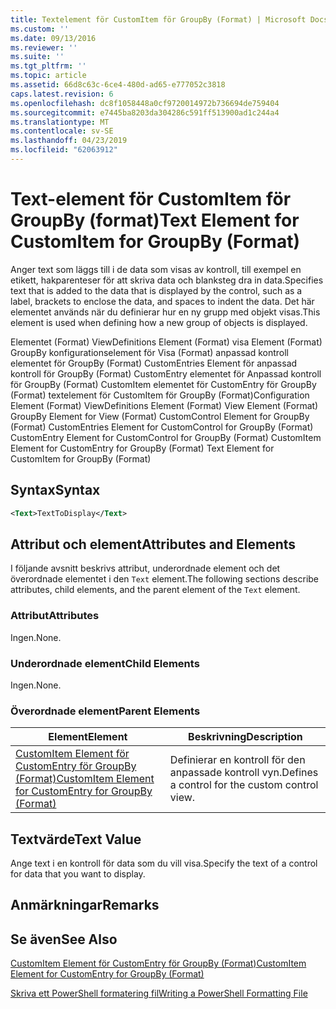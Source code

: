 ```yaml
---
title: Textelement för CustomItem för GroupBy (Format) | Microsoft Docs
ms.custom: ''
ms.date: 09/13/2016
ms.reviewer: ''
ms.suite: ''
ms.tgt_pltfrm: ''
ms.topic: article
ms.assetid: 66d8c63c-6ce4-480d-ad65-e777052c3818
caps.latest.revision: 6
ms.openlocfilehash: dc8f1058448a0cf9720014972b736694de759404
ms.sourcegitcommit: e7445ba8203da304286c591ff513900ad1c244a4
ms.translationtype: MT
ms.contentlocale: sv-SE
ms.lasthandoff: 04/23/2019
ms.locfileid: "62063912"
---
```

# <a name="text-element-for-customitem-for-groupby-format"></a><span data-ttu-id="19692-102">Text-element för CustomItem för GroupBy (format)</span><span class="sxs-lookup"><span data-stu-id="19692-102">Text Element for CustomItem for GroupBy (Format)</span></span>

<span data-ttu-id="19692-103">Anger text som läggs till i de data som visas av kontroll, till exempel en etikett, hakparenteser för att skriva data och blanksteg dra in data.</span><span class="sxs-lookup"><span data-stu-id="19692-103">Specifies text that is added to the data that is displayed by the control, such as a label, brackets to enclose the data, and spaces to indent the data.</span></span> <span data-ttu-id="19692-104">Det här elementet används när du definierar hur en ny grupp med objekt visas.</span><span class="sxs-lookup"><span data-stu-id="19692-104">This element is used when defining how a new group of objects is displayed.</span></span>

<span data-ttu-id="19692-105">Elementet (Format) ViewDefinitions Element (Format) visa Element (Format) GroupBy konfigurationselement för Visa (Format) anpassad kontroll elementet för GroupBy (Format) CustomEntries Element för anpassad kontroll för GroupBy (Format) CustomEntry elementet för Anpassad kontroll för GroupBy (Format) CustomItem elementet för CustomEntry för GroupBy (Format) textelement för CustomItem för GroupBy (Format)</span><span class="sxs-lookup"><span data-stu-id="19692-105">Configuration Element (Format) ViewDefinitions Element (Format) View Element (Format) GroupBy Element for View (Format) CustomControl Element for GroupBy (Format) CustomEntries Element for CustomControl for GroupBy (Format) CustomEntry Element for CustomControl for GroupBy (Format) CustomItem Element for CustomEntry for GroupBy (Format) Text Element for CustomItem for GroupBy (Format)</span></span>

## <a name="syntax"></a><span data-ttu-id="19692-106">Syntax</span><span class="sxs-lookup"><span data-stu-id="19692-106">Syntax</span></span>

```xml
<Text>TextToDisplay</Text>
```

## <a name="attributes-and-elements"></a><span data-ttu-id="19692-107">Attribut och element</span><span class="sxs-lookup"><span data-stu-id="19692-107">Attributes and Elements</span></span>

<span data-ttu-id="19692-108">I följande avsnitt beskrivs attribut, underordnade element och det överordnade elementet i den `Text` element.</span><span class="sxs-lookup"><span data-stu-id="19692-108">The following sections describe attributes, child elements, and the parent element of the `Text` element.</span></span>

### <a name="attributes"></a><span data-ttu-id="19692-109">Attribut</span><span class="sxs-lookup"><span data-stu-id="19692-109">Attributes</span></span>

<span data-ttu-id="19692-110">Ingen.</span><span class="sxs-lookup"><span data-stu-id="19692-110">None.</span></span>

### <a name="child-elements"></a><span data-ttu-id="19692-111">Underordnade element</span><span class="sxs-lookup"><span data-stu-id="19692-111">Child Elements</span></span>

<span data-ttu-id="19692-112">Ingen.</span><span class="sxs-lookup"><span data-stu-id="19692-112">None.</span></span>

### <a name="parent-elements"></a><span data-ttu-id="19692-113">Överordnade element</span><span class="sxs-lookup"><span data-stu-id="19692-113">Parent Elements</span></span>

|<span data-ttu-id="19692-114">Element</span><span class="sxs-lookup"><span data-stu-id="19692-114">Element</span></span>|<span data-ttu-id="19692-115">Beskrivning</span><span class="sxs-lookup"><span data-stu-id="19692-115">Description</span></span>|
|-------------|-----------------|
|[<span data-ttu-id="19692-116">CustomItem Element för CustomEntry för GroupBy (Format)</span><span class="sxs-lookup"><span data-stu-id="19692-116">CustomItem Element for CustomEntry for GroupBy (Format)</span></span>](./customitem-element-for-customentry-for-groupby-format.md)|<span data-ttu-id="19692-117">Definierar en kontroll för den anpassade kontroll vyn.</span><span class="sxs-lookup"><span data-stu-id="19692-117">Defines a control for the custom control view.</span></span>|

## <a name="text-value"></a><span data-ttu-id="19692-118">Textvärde</span><span class="sxs-lookup"><span data-stu-id="19692-118">Text Value</span></span>

<span data-ttu-id="19692-119">Ange text i en kontroll för data som du vill visa.</span><span class="sxs-lookup"><span data-stu-id="19692-119">Specify the text of a control for data that you want to display.</span></span>

## <a name="remarks"></a><span data-ttu-id="19692-120">Anmärkningar</span><span class="sxs-lookup"><span data-stu-id="19692-120">Remarks</span></span>

## <a name="see-also"></a><span data-ttu-id="19692-121">Se även</span><span class="sxs-lookup"><span data-stu-id="19692-121">See Also</span></span>

[<span data-ttu-id="19692-122">CustomItem Element för CustomEntry för GroupBy (Format)</span><span class="sxs-lookup"><span data-stu-id="19692-122">CustomItem Element for CustomEntry for GroupBy (Format)</span></span>](./customitem-element-for-customentry-for-groupby-format.md)

[<span data-ttu-id="19692-123">Skriva ett PowerShell formatering fil</span><span class="sxs-lookup"><span data-stu-id="19692-123">Writing a PowerShell Formatting File</span></span>](./writing-a-powershell-formatting-file.md)
